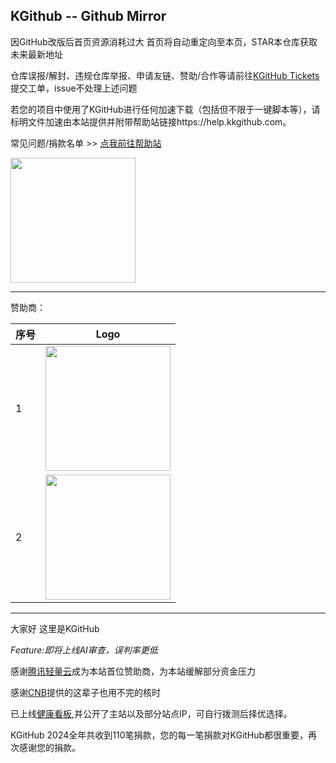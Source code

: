 ## KGithub -- Github Mirror

因GitHub改版后首页资源消耗过大 首页将自动重定向至本页，STAR本仓库获取未来最新地址

仓库误报/解封、违规仓库举报、申请友链、赞助/合作等请前往[KGitHub Tickets](https://ticket.kkgithub.com)提交工单，issue不处理上述问题

若您的项目中使用了KGitHub进行任何加速下载（包括但不限于一键脚本等），请标明文件加速由本站提供并附带帮助站链接https://help.kkgithub.com。

常见问题/捐款名单 >> [点我前往帮助站](https://help.kkgithub.com)

<a href="https://afdian.com/a/kgithub"><img width="200" src="https://pic1.afdiancdn.com/static/img/welcome/button-sponsorme.jpg" alt=""></a >

---------

赞助商：

| 序号 | Logo                                                         |
| ---- | ------------------------------------------------------------ |
| 1    | <a href="https://cloud.tencent.com/product/lighthouse?from=help.kkgithub.com&cps_key=e5032b6c916fa600e96dfcdad3034fe2"><img width="200" src="https://help.kkgithub.com/assets/images/sponsor/tencentcloud_lighthouse-bright.svg" alt=""></a > |
| 2    | <a href="https://cnb.cool"><img width="200" src="https://help.kkgithub.com/assets/images/sponsor/cnb-logo.jpg" alt=""></a > |

--------


大家好 这里是KGitHub

*Feature:即将上线AI审查，误判率更低*

感谢[腾讯轻量云](https://cloud.tencent.com/product/lighthouse?from=kkgithub.com&cps_key=e5032b6c916fa600e96dfcdad3034fe2&cps_promotion_id=101568)成为本站首位赞助商，为本站缓解部分资金压力

感谢[CNB](https://cnb.cool)提供的这辈子也用不完的核时

已上线[健康看板](https://status.kkgithub.com/status/kgithub),并公开了主站以及部分站点IP，可自行拨测后择优选择。

KGitHub 2024全年共收到110笔捐款，您的每一笔捐款对KGitHub都很重要，再次感谢您的捐款。


